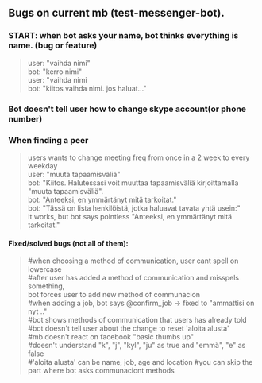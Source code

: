 ## Bugs on current mb (test-messenger-bot).

### START: when bot asks your name, bot thinks everything is name. (bug or feature)
>user: "vaihda nimi"  
bot: "kerro nimi"  
user: "vaihda nimi  
bot: "kiitos vaihda nimi. jos haluat..."  

### Bot doesn't tell user how to change skype account(or phone number)    

### When finding a peer
>users wants to change meeting freq from once in a 2 week to every weekday  
user: "muuta tapaamisväliä"  
bot: "Kiitos. Halutessasi voit muuttaa tapaamisväliä kirjoittamalla "muuta tapaamisväliä".  
bot: "Anteeksi, en ymmärtänyt mitä tarkoitat."  
bot: "Tässä on lista henkilöistä, jotka haluavat tavata yhtä usein:"  
it works, but bot says pointless "Anteeksi, en ymmärtänyt mitä tarkoitat."  

#### Fixed/solved bugs (not all of them):  
>#when choosing a method of communication, user cant spell on lowercase  
#after user has added a method of communication and misspels something,  
bot forces user to add new method of communacion  
#when adding a job, bot says @confirm_job -> fixed to "ammattisi on nyt .."  
#bot shows methods of communication that users has already told  
#bot doesn't tell user about the change to reset 'aloita alusta'  
#mb doesn't react on facebook "basic thumbs up"    
#doesn't understand "k", "j", "kyl", "ju" as true and "emmä", "e" as false  
#'aloita alusta' can be name, job, age and location
#you can skip the part where bot asks communaciont methods
